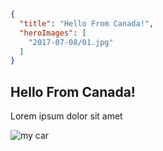 ```json
{
  "title": "Hello From Canada!",
  "heroImages": [
    "2017-07-08/01.jpg"
  ]
}
```

## Hello From Canada!

Lorem ipsum dolor sit amet

![my car](../../../images/unsorted/IMG_20170812_160838.jpg)
